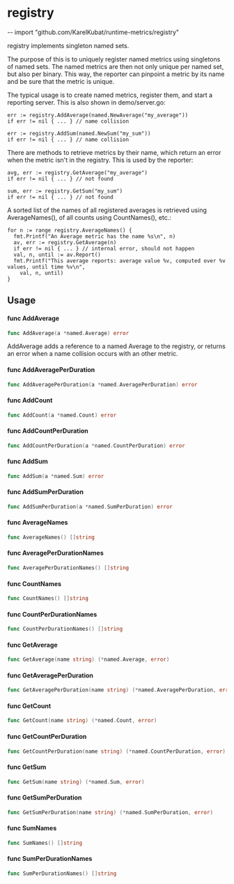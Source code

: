 # registry
--
    import "github.com/KarelKubat/runtime-metrics/registry"

registry implements singleton named sets.

The purpose of this is to uniquely register named metrics using singletons of
named sets. The named metrics are then not only unique per named set, but also
per binary. This way, the reporter can pinpoint a metric by its name and be sure
that the metric is unique.

The typical usage is to create named metrics, register them, and start a
reporting server. This is also shown in demo/server.go:

    err := registry.AddAverage(named.NewAverage("my_average"))
    if err != nil { ... } // name collision

    err := registry.AddSum(named.NewSum("my_sum"))
    if err != nil { ... } // name collision

There are methods to retrieve metrics by their name, which return an error when
the metric isn't in the registry. This is used by the reporter:

    avg, err := registry.GetAverage("my_average")
    if err != nil { ... } // not found

    sum, err := registry.GetSum("my_sum")
    if err != nil { ... } // not found

A sorted list of the names of all registered averages is retrieved using
AverageNames(), of all counts using CountNames(), etc.:

    for n := range registry.AverageNames() {
      fmt.Printf("An Average metric has the name %s\n", n)
      av, err := registry.GetAverage(n)
      if err != nil { ... } // internal error, should not happen
      val, n, until := av.Report()
      fmt.Printf("This average reports: average value %v, computed over %v values, until time %v\n",
        val, n, until)
    }

## Usage

#### func  AddAverage

```go
func AddAverage(a *named.Average) error
```
AddAverage adds a reference to a named Average to the registry, or returns an
error when a name collision occurs with an other metric.

#### func  AddAveragePerDuration

```go
func AddAveragePerDuration(a *named.AveragePerDuration) error
```

#### func  AddCount

```go
func AddCount(a *named.Count) error
```

#### func  AddCountPerDuration

```go
func AddCountPerDuration(a *named.CountPerDuration) error
```

#### func  AddSum

```go
func AddSum(a *named.Sum) error
```

#### func  AddSumPerDuration

```go
func AddSumPerDuration(a *named.SumPerDuration) error
```

#### func  AverageNames

```go
func AverageNames() []string
```

#### func  AveragePerDurationNames

```go
func AveragePerDurationNames() []string
```

#### func  CountNames

```go
func CountNames() []string
```

#### func  CountPerDurationNames

```go
func CountPerDurationNames() []string
```

#### func  GetAverage

```go
func GetAverage(name string) (*named.Average, error)
```

#### func  GetAveragePerDuration

```go
func GetAveragePerDuration(name string) (*named.AveragePerDuration, error)
```

#### func  GetCount

```go
func GetCount(name string) (*named.Count, error)
```

#### func  GetCountPerDuration

```go
func GetCountPerDuration(name string) (*named.CountPerDuration, error)
```

#### func  GetSum

```go
func GetSum(name string) (*named.Sum, error)
```

#### func  GetSumPerDuration

```go
func GetSumPerDuration(name string) (*named.SumPerDuration, error)
```

#### func  SumNames

```go
func SumNames() []string
```

#### func  SumPerDurationNames

```go
func SumPerDurationNames() []string
```
